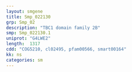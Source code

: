 ```yaml
---
layout: smgene
title: Smp_022130
grp: Smp_02
description: "TBC1 domain family 2B"
smp: Smp_022130.1
uniprot: "G4LWE2"
length:  1317
cdd: "COG5210, cl02495, pfam00566, smart00164"
kk: ns
categories: sm
---
```

